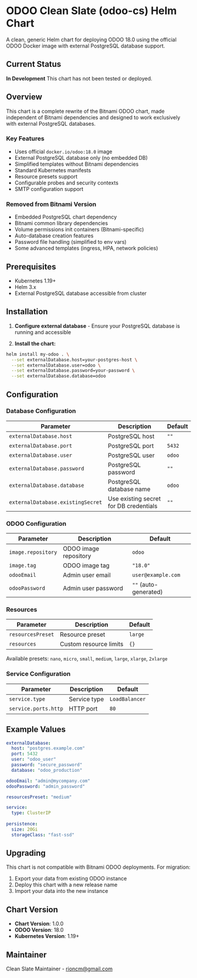# ODOO Clean Slate (odoo-cs) Helm Chart

A clean, generic Helm chart for deploying ODOO 18.0 using the official ODOO Docker image with external PostgreSQL database support.

## Current Status 

**In Development**
This chart has not been tested or deployed. 


## Overview

This chart is a complete rewrite of the Bitnami ODOO chart, made independent of Bitnami dependencies and designed to work exclusively with external PostgreSQL databases.

### Key Features

- Uses official `docker.io/odoo:18.0` image
- External PostgreSQL database only (no embedded DB)
- Simplified templates without Bitnami dependencies
- Standard Kubernetes manifests
- Resource presets support
- Configurable probes and security contexts
- SMTP configuration support

### Removed from Bitnami Version

- Embedded PostgreSQL chart dependency
- Bitnami common library dependencies
- Volume permissions init containers (Bitnami-specific)
- Auto-database creation features
- Password file handling (simplified to env vars)
- Some advanced templates (ingress, HPA, network policies)

## Prerequisites

- Kubernetes 1.19+
- Helm 3.x
- External PostgreSQL database accessible from cluster

## Installation

1. **Configure external database** - Ensure your PostgreSQL database is running and accessible

2. **Install the chart:**

```bash
helm install my-odoo . \
  --set externalDatabase.host=your-postgres-host \
  --set externalDatabase.user=odoo \
  --set externalDatabase.password=your-password \
  --set externalDatabase.database=odoo
```

## Configuration

### Database Configuration

| Parameter | Description | Default |
|-----------|-------------|---------|
| `externalDatabase.host` | PostgreSQL host | `""` |
| `externalDatabase.port` | PostgreSQL port | `5432` |
| `externalDatabase.user` | PostgreSQL user | `odoo` |
| `externalDatabase.password` | PostgreSQL password | `""` |
| `externalDatabase.database` | PostgreSQL database name | `odoo` |
| `externalDatabase.existingSecret` | Use existing secret for DB credentials | `""` |

### ODOO Configuration

| Parameter | Description | Default |
|-----------|-------------|---------|
| `image.repository` | ODOO image repository | `odoo` |
| `image.tag` | ODOO image tag | `"18.0"` |
| `odooEmail` | Admin user email | `user@example.com` |
| `odooPassword` | Admin user password | `""` (auto-generated) |

### Resources

| Parameter | Description | Default |
|-----------|-------------|---------|
| `resourcesPreset` | Resource preset | `large` |
| `resources` | Custom resource limits | `{}` |

Available presets: `nano`, `micro`, `small`, `medium`, `large`, `xlarge`, `2xlarge`

### Service Configuration

| Parameter | Description | Default |
|-----------|-------------|---------|
| `service.type` | Service type | `LoadBalancer` |
| `service.ports.http` | HTTP port | `80` |

## Example Values

```yaml
externalDatabase:
  host: "postgres.example.com"
  port: 5432
  user: "odoo_user"
  password: "secure_password"
  database: "odoo_production"

odooEmail: "admin@mycompany.com"
odooPassword: "admin_password"

resourcesPreset: "medium"

service:
  type: ClusterIP
  
persistence:
  size: 20Gi
  storageClass: "fast-ssd"
```

## Upgrading

This chart is not compatible with Bitnami ODOO deployments. For migration:

1. Export your data from existing ODOO instance
2. Deploy this chart with a new release name
3. Import your data into the new instance

## Chart Version

- **Chart Version**: 1.0.0
- **ODOO Version**: 18.0
- **Kubernetes Version**: 1.19+

## Maintainer

Clean Slate Maintainer - rioncm@gmail.com